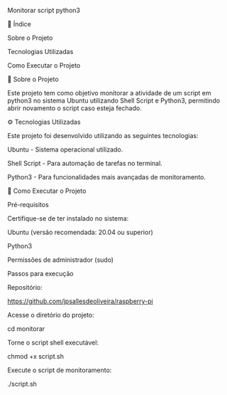 Monitorar script python3


📂 Índice

Sobre o Projeto

Tecnologias Utilizadas

Como Executar o Projeto

📖 Sobre o Projeto

Este projeto tem como objetivo monitorar a atividade de um script em python3 no sistema Ubuntu utilizando Shell Script e Python3, permitindo abrir novamento o script caso esteja fechado.

⚙️ Tecnologias Utilizadas

Este projeto foi desenvolvido utilizando as seguintes tecnologias:

Ubuntu - Sistema operacional utilizado.

Shell Script - Para automação de tarefas no terminal.

Python3 - Para funcionalidades mais avançadas de monitoramento.

🚀 Como Executar o Projeto

Pré-requisitos

Certifique-se de ter instalado no sistema:

Ubuntu (versão recomendada: 20.04 ou superior)

Python3

Permissões de administrador (sudo)

Passos para execução

Repositório:

https://github.com/jpsallesdeoliveira/raspberry-pi

Acesse o diretório do projeto:

cd monitorar

Torne o script shell executável:

chmod +x script.sh

Execute o script de monitoramento:

./script.sh
